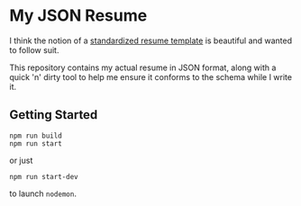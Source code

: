 # My JSON Resume

I think the notion of a [standardized resume template](https://github.com/jsonresume/) is beautiful and wanted to follow suit.

This repository contains my actual resume in JSON format, along with a quick 'n' dirty tool to help me ensure it conforms to the schema while I write it.

## Getting Started

```
npm run build
npm run start
```

or just

```
npm run start-dev
```

to launch `nodemon`.
